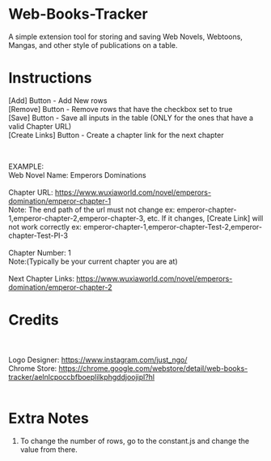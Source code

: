 # Web-Books-Tracker
A simple extension tool for storing and saving Web Novels, Webtoons, Mangas, and other style of publications on a table.

# Instructions
[Add] Button - Add New rows <br />
[Remove] Button - Remove rows that have the checkbox set to true <br />
[Save] Button - Save all inputs in the table (ONLY for the ones that have a valid Chapter URL) <br />
[Create Links] Button - Create a chapter link for the next chapter <br />

<br />

EXAMPLE: <br />
Web Novel Name: Emperors Dominations <br /><br />
Chapter URL: https://www.wuxiaworld.com/novel/emperors-domination/emperor-chapter-1  <br />
Note: The end path of the url must not change ex: emperor-chapter-1,emperor-chapter-2,emperor-chapter-3, etc. If it changes, [Create Link] will not work correctly ex: emperor-chapter-1,emperor-chapter-Test-2,emperor-chapter-Test-PI-3 <br /><br />
Chapter Number: 1 <br />
Note:(Typically be your current chapter you are at) <br /><br />
Next Chapter Links: https://www.wuxiaworld.com/novel/emperors-domination/emperor-chapter-2 <br />

# Credits
<br /> <br />
Logo Designer: https://www.instagram.com/just_ngo/
<br />
Chrome Store: https://chrome.google.com/webstore/detail/web-books-tracker/aelnlcpoccbfboeplilkphgddjoojipl?hl
<br /> <br />
# Extra Notes
1. To change the number of rows, go to the constant.js and change the value from there.
